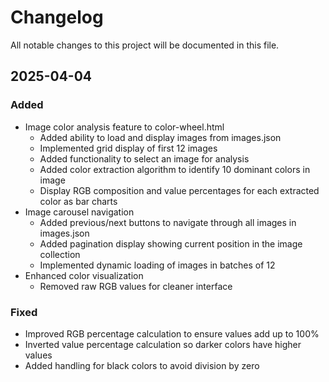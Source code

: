 # Changelog

All notable changes to this project will be documented in this file.

## 2025-04-04

### Added
- Image color analysis feature to color-wheel.html
  - Added ability to load and display images from images.json
  - Implemented grid display of first 12 images
  - Added functionality to select an image for analysis
  - Added color extraction algorithm to identify 10 dominant colors in image
  - Display RGB composition and value percentages for each extracted color as bar charts
- Image carousel navigation
  - Added previous/next buttons to navigate through all images in images.json
  - Added pagination display showing current position in the image collection
  - Implemented dynamic loading of images in batches of 12
- Enhanced color visualization
  - Removed raw RGB values for cleaner interface

### Fixed
- Improved RGB percentage calculation to ensure values add up to 100%
- Inverted value percentage calculation so darker colors have higher values
- Added handling for black colors to avoid division by zero
